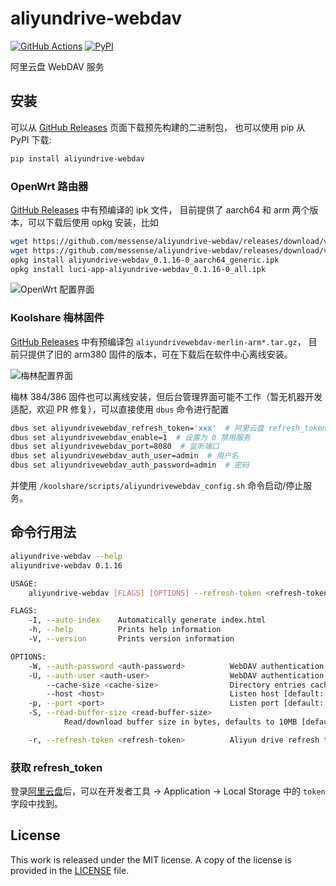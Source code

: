 # aliyundrive-webdav

[![GitHub Actions](https://github.com/messense/aliyundrive-webdav/workflows/CI/badge.svg)](https://github.com/messense/aliyundrive-webdav/actions?query=workflow%3ACI)
[![PyPI](https://img.shields.io/pypi/v/aliyundrive-webdav.svg)](https://pypi.org/project/aliyundrive-webdav)

阿里云盘 WebDAV 服务

## 安装

可以从 [GitHub Releases](https://github.com/messense/aliyundrive-webdav/releases) 页面下载预先构建的二进制包，
也可以使用 pip 从 PyPI 下载:

```bash
pip install aliyundrive-webdav
```

### OpenWrt 路由器

[GitHub Releases](https://github.com/messense/aliyundrive-webdav/releases) 中有预编译的 ipk 文件，
目前提供了 aarch64 和 arm 两个版本，可以下载后使用 opkg 安装，比如

```bash
wget https://github.com/messense/aliyundrive-webdav/releases/download/v0.1.16/aliyundrive-webdav_0.1.16-0_aarch64_generic.ipk
wget https://github.com/messense/aliyundrive-webdav/releases/download/v0.1.16/luci-app-aliyundrive-webdav_0.1.16-0_all.ipk
opkg install aliyundrive-webdav_0.1.16-0_aarch64_generic.ipk
opkg install luci-app-aliyundrive-webdav_0.1.16-0_all.ipk
```

![OpenWrt 配置界面](./doc/openwrt.png)

### Koolshare 梅林固件

[GitHub Releases](https://github.com/messense/aliyundrive-webdav/releases) 中有预编译包 `aliyundrivewebdav-merlin-arm*.tar.gz`，
目前只提供了旧的 arm380 固件的版本，可在下载后在软件中心离线安装。

![梅林配置界面](./doc/merlin.png)

梅林 384/386 固件也可以离线安装，但后台管理界面可能不工作（暂无机器开发适配，欢迎 PR 修复），可以直接使用 `dbus` 命令进行配置

```bash
dbus set aliyundrivewebdav_refresh_token='xxx'  # 阿里云盘 refresh_token
dbus set aliyundrivewebdav_enable=1  # 设置为 0 禁用服务
dbus set aliyundrivewebdav_port=8080  # 监听端口
dbus set aliyundrivewebdav_auth_user=admin  # 用户名
dbus set aliyundrivewebdav_auth_password=admin  # 密码
```

并使用 `/koolshare/scripts/aliyundrivewebdav_config.sh` 命令启动/停止服务。

## 命令行用法

```bash
aliyundrive-webdav --help
aliyundrive-webdav 0.1.16

USAGE:
    aliyundrive-webdav [FLAGS] [OPTIONS] --refresh-token <refresh-token>

FLAGS:
    -I, --auto-index    Automatically generate index.html
    -h, --help          Prints help information
    -V, --version       Prints version information

OPTIONS:
    -W, --auth-password <auth-password>          WebDAV authentication password [env: WEBDAV_AUTH_PASSWORD=]
    -U, --auth-user <auth-user>                  WebDAV authentication username [env: WEBDAV_AUTH_USER=]
        --cache-size <cache-size>                Directory entries cache size [default: 1000]
        --host <host>                            Listen host [default: 127.0.0.1]
    -p, --port <port>                            Listen port [default: 8080]
    -S, --read-buffer-size <read-buffer-size>
            Read/download buffer size in bytes, defaults to 10MB [default: 10485760]

    -r, --refresh-token <refresh-token>          Aliyun drive refresh token [env: REFRESH_TOKEN=]
```

### 获取 refresh_token

登录[阿里云盘](https://www.aliyundrive.com/drive/)后，可以在开发者工具 ->
Application -> Local Storage 中的 `token` 字段中找到。

## License

This work is released under the MIT license. A copy of the license is provided in the [LICENSE](../LICENSE) file.
